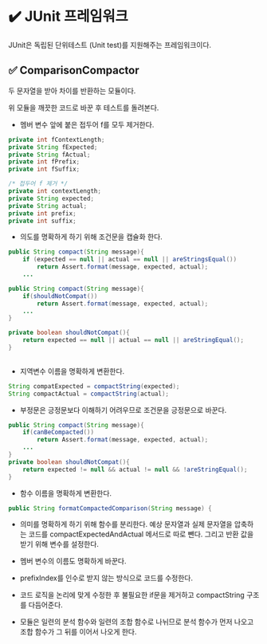 # ✔️ JUnit 프레임워크
JUnit은 독립된 단위테스트 (Unit test)를 지원해주는 프레임워크이다.

## ✅ ComparisonCompactor
두 문자열을 받아 차이를 반환하는 모듈이다.

위 모듈을 깨끗한 코드로 바꾼 후 테스트를 돌려본다.

- 멤버 변수 앞에 붙은 접두어 f를 모두 제거한다.
```java
private int fContextLength;
private String fExpected;
private String fActual;
private int fPrefix;
private int fSuffix;

/* 접두어 f 제거 */  
private int contextLength;
private String expected;
private String actual;
private int prefix;
private int suffix;
```
- 의도를 명확하게 하기 위해 조건문을 캡슐화 한다.
```java
public String compact(String message){
	if (expected == null || actual == null || areStringsEqual())
    	return Assert.format(message, expected, actual);
    ...
```
```java
public String compact(String message){
	if(shouldNotCompat())
    	return Assert.format(message, expected, actual);
    ...
}

private boolean shouldNotCompat(){
	return expected == null || actual == null || areStringEqual();
}
      
```
- 지역변수 이름을 명확하게 변환한다.
```java
String compatExpected = compactString(expected);
String compactActual = compactString(actual);
```
- 부정문은 긍정문보다 이해하기 어려우므로 조건문을 긍정문으로 바꾼다.
```java
public String compact(String message){
	if(canBeCompacted())
    	return Assert.format(message, expected, actual);
    ...
}
private boolean shouldNotCompat(){
	return expected != null && actual != null && !areStringEqual();
}
```
- 함수 이름을 명확하게 변환한다.
```java
public String formatCompactedComparison(String message) {
```
- 의미를 명확하게 하기 위해 함수를 분리한다.
예상 문자열과 실제 문자열을 압축하는 코드를 compactExpectedAndActual 메서드로 따로 뺀다.
그리고 반환 값을 받기 위해 변수를 설정한다.
- 멤버 변수의 이름도 명확하게 바꾼다.
- prefixIndex를 인수로 받지 않는 방식으로 코드를 수정한다.
- 코드 로직을 논리에 맞게 수정한 후 불필요한 if문을 제거하고 compactString 구조를 다듬어준다.


- 모듈은 일련의 분석 함수와 일련의 조합 함수로 나뉘므로 분석 함수가 먼저 나오고 조합 함수가 그 뒤를 이어서 나오게 한다.
